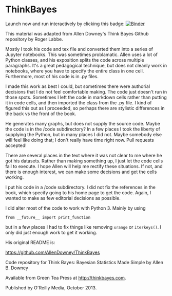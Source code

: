 ThinkBayes
==========

Launch now and run interactively by clicking this badge: 
[![Binder](http://mybinder.org/badge.svg)](http://mybinder.org/repo/rlabbe/ThinkBayes)


This material was adapted from Allen Downey's Think Bayes 
Github repository by Roger Labbe. 

Mostly I took his code and tex file and converted them into
a series of Jupyter notebooks. This was sometimes problamatic.
Allen uses a lot of Python classes, and his exposition splits
the code across multiple paragraphs. It's a great pedagogical
technique, but does not cleanly work in notebooks, where you have
to specify the entire class in one cell. Furthermore, most of 
his code is in .py files. 

I made this work as best I could, but sometimes there were
authorial decisions that I do not feel comfortable making. 
The code just doesn't run in those spots. Sometimes I left
the code in markdown cells rather than putting it in code
cells, and then imported the class from the .py file. I kind
of figured this out as I proceeded, so perhaps there are
stylistic differences in the back vs the front of the book.

He generates many graphs, but does not supply the source code.
Maybe the code is in the /code subdirectory? In a few places 
I took the liberty of supplying the Python, but in many places
I did not. Maybe somebody else will feel like doing that; 
I don't really have time right now. Pull requests accepted!

There are several places in the text where it was not clear
to me where he got his datasets. Rather than making something
up, I just let the code cells fail to execute. I hope Allen
will help me rectify these situations. If not, and there is
enough interest, we can make some decisions and get the cells
working.

I put his code in a /code subdirectory. I did not fix the references
in the book, which specify going to his home page to get the code.
Again, I wanted to make as few editorial decisions as possible.

I did alter most of the code to work with Python 3. Mainly by using

    from __future__ import print_function
    
but in a few places I had to fix things like removing `xrange` or
`iterkeys()`. I only did just enough work to get it working.


His original README is:

https://github.com/AllenDowney/ThinkBayes

Code repository for Think Bayes: Bayesian Statistics Made Simple
by Allen B. Downey

Available from Green Tea Press at http://thinkbayes.com.

Published by O'Reilly Media, October 2013.

